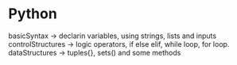 # Python
basicSyntax -> declarin variables, using strings, lists and inputs
controlStructures -> logic operators, if else elif, while loop, for loop.
dataStructures -> tuples{}, sets() and some methods
